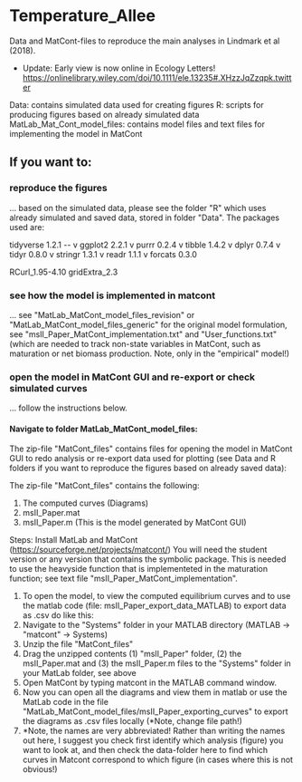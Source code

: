 # Temperature_Allee
Data and MatCont-files to reproduce the main analyses in Lindmark et al (2018).

* Update: Early view is now online in Ecology Letters! 
https://onlinelibrary.wiley.com/doi/10.1111/ele.13235#.XHzzJqZzqpk.twitter

Data: contains simulated data used for creating figures
R: scripts for producing figures based on already simulated data
MatLab_Mat_Cont_model_files: contains model files and text files for implementing the model in MatCont


## If you want to:
### reproduce the figures 
... based on the simulated data, please see the folder "R" which uses already simulated and saved data, stored in folder "Data". The packages used are:

tidyverse 1.2.1 --
v ggplot2 2.2.1     v purrr   0.2.4
v tibble  1.4.2     v dplyr   0.7.4
v tidyr   0.8.0     v stringr 1.3.1
v readr   1.1.1     v forcats 0.3.0

RCurl_1.95-4.10
gridExtra_2.3

### see how the model is implemented in matcont
... see "MatLab_MatCont_model_files_revision" or "MatLab_MatCont_model_files_generic" for the original model formulation, see "msII_Paper_MatCont_implementation.txt" and "User_functions.txt" (which are needed to track non-state variables in MatCont, such as maturation or net biomass production. Note, only in the "empirical" model!)

### open the model in MatCont GUI and re-export or check simulated curves
... follow the instructions below.

#### Navigate to folder MatLab_MatCont_model_files:
The zip-file "MatCont_files" contains files for opening the model in MatCont GUI to redo analysis or re-export data used for plotting (see Data and R folders if you want to reproduce the figures based on already saved data):

The zip-file "MatCont_files" contains the following:
1) The computed curves (Diagrams)
2) msII_Paper.mat
3) msII_Paper.m (This is the model generated by MatCont GUI)

Steps:
Install MatLab and MatCont (https://sourceforge.net/projects/matcont/)
You will need the student version or any version that contains the symbolic package. This is needed to use the heavyside function that is implementeted in the maturation function; see text file "msII_Paper_MatCont_implementation".

1. To open the model, to view the computed equilibrium curves and to use the matlab code (file: msII_Paper_export_data_MATLAB) to export data as .csv do like this: 
2. Navigate to the "Systems" folder in your MATLAB directory (MATLAB -> "matcont" -> Systems) 
3. Unzip the file "MatCont_files"
4. Drag the unzipped contents (1) "msII_Paper" folder, (2) the msII_Paper.mat and (3) the msII_Paper.m files to the "Systems" folder in your MatLab folder, see above
5. Open MatCont by typing matcont in the MATLAB command window.
6. Now you can open all the diagrams and view them in matlab or use the MatLab code in the file "MatLab_MatCont_model_files/msII_Paper_exporting_curves" to export the diagrams as .csv files locally (*Note, change file path!)
7. *Note, the names are very abbreviated! Rather than writing the names out here, I suggest you check first identify which analysis (figure) you want to look at, and then check the data-folder here to find which curves in Matcont correspond to which figure (in cases where this is not obvious!)
